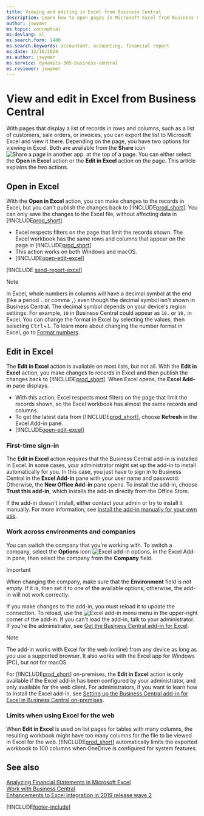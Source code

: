 ```yaml
---
title: Viewing and editing in Excel from Business Central
description: Learn how to open pages in Microsoft Excel from Business Central for better data analysis.
author: jswymer
ms.topic: conceptual
ms.devlang: al
ms.search.form: 1480
ms.search.keywords: accountant, accounting, financial report
ms.date: 12/16/2024
ms.author: jswymer
ms.service: dynamics-365-business-central
ms.reviewer: jswymer
---
```

# View and edit in Excel from Business Central

With pages that display a list of records in rows and columns, such as a list of customers, sale orders, or invoices, you can export the list to Microsoft Excel and view it there. Depending on the page, you have two options for viewing in Excel. Both are available from the **Share** icon ![Share a page in another app.](media/share-icon.png) at the top of a page. You can either select the **Open in Excel** action or the **Edit in Excel** action on the page. This article explains the two actions.

## Open in Excel

With the **Open in Excel** action, you can make changes to the records in Excel, but you can't publish the changes back to [!INCLUDE[prod_short](includes/prod_short.md)]. You can only save the changes to the Excel file, without affecting data in [!INCLUDE[prod_short](includes/prod_short.md)].

- Excel respects filters on the page that limit the records shown. The Excel workbook has the same rows and columns that appear on the page in [!INCLUDE[prod_short](includes/prod_short.md)].
- This action works on both Windows and macOS.
- [!INCLUDE[open-edit-excel](includes/open-and-edit-excel.md)]

<!-- 
> [!IMPORTANT]
> For [!INCLUDE[prod_short](includes/prod_short.md)] on-premises, the **Open in Excel** action is available by default. However, if you set up [!INCLUDE[prod_short](includes/prod_short.md)] on-premises for editing data in Excel, then the **Open in Excel** action is replaced by the **Edit in Excel** action.-->

[!INCLUDE [send-report-excel](includes/send-report-excel.md)] 

> [!NOTE]
> In Excel, whole numbers in columns will have a decimal symbol at the end (like a period `.` or comma `,`) even though the decimal symbol isn't shown in Business Central. The decimal symbol depends on your device's region settings. For example, `10` in Business Central could appear as `10.` or `10,` in Excel. You can change the format in Excel by selecting the values, then selecting <kbd>Ctrl</kbd>+<kbd>1</kbd>. To learn more about changing the number format in Excel, go to [Format numbers](https://support.microsoft.com/office/format-numbers-f27f865b-2dc5-4970-b289-5286be8b994a).

## Edit in Excel

The **Edit in Excel** action is available on most lists, but not all. With the **Edit in Excel** action, you make changes to records in Excel and then publish the changes back to [!INCLUDE[prod_short](includes/prod_short.md)]. When Excel opens, the **Excel Add-in** pane displays.

- With this action, Excel respects most filters on the page that limit the records shown, so the Excel workbook has almost the same records and columns.
- To get the latest data from [!INCLUDE[prod_short](includes/prod_short.md)], choose **Refresh** in the Excel Add-in pane.
- [!INCLUDE[open-edit-excel](includes/open-and-edit-excel.md)]

### First-time sign-in

The **Edit in Excel** action requires that the Business Central add-in is installed in Excel. In some cases, your administrator might set up the add-in to install automatically for you. In this case, you just have to sign in to Business Central in the **Excel Add-in** pane with your user name and password. Otherwise, the **New Office Add-in** pane opens. To install the add-in, choose **Trust this add-in**, which installs the add-in directly from the Office Store.

If the add-in doesn't install, either contact your admin or try to install it manually. For more information, see [Install the add-in manually for your own use](admin-deploy-excel-addin.md#install).

### Work across environments and companies

You can switch the company that you're working with. To switch a company, select the **Options** icon ![Excel add-in options.](media/cogwheel.png "Excel add-in options") in the Excel Add-in pane, then select the company from the **Company** field.  

> [!IMPORTANT]
> When changing the company, make sure that the **Environment** field is not empty. If it is, then set it to one of the available options; otherwise, the add-in will not work correctly.  

If you make changes to the add-in, you must reload it to update the connection. To reload, use the ![Excel add-in menu](media/excel-addin-menu.png "Excel add-in menu") menu in the upper-right corner of the add-in. If you can't load the add-in, talk to your administrator. If you're the administrator, see [Get the Business Central add-in for Excel](admin-deploy-excel-addin.md).

> [!NOTE]
> The add-in works with Excel for the web (online) from any device as long as you use a supported browser. It also works with the Excel app for Windows (PC), but not for macOS.
>
> For [!INCLUDE[prod_short](includes/prod_short.md)] on-premises, the **Edit in Excel** action is only available if the Excel add-in has been configured by your administrator, and only available for the web client. For administrators, if you want to learn how to install the Excel add-in, see [Setting up the Business Central add-in for Excel in Business Central on-premises](/dynamics365/business-central/dev-itpro/administration/configuring-excel-addin).

### Limits when using Excel for the web

When **Edit in Excel** is used on list pages for tables with many columns, the resulting workbook might have too many columns for the file to be viewed in Excel for the web. [!INCLUDE[prod_short](includes/prod_short.md)] automatically limits the exported workbook to 100 columns when OneDrive is configured for system features. 

<!--## See the differences between the options
<br><br>  

> [!Video https://go.microsoft.com/fwlink/?linkid=2086039]-->

## See also

[Analyzing Financial Statements in Microsoft Excel](finance-analyze-excel.md)  
[Work with Business Central](ui-work-product.md)  
[Enhancements to Excel integration in 2019 release wave 2](/dynamics365-release-plan/2019wave2/dynamics365-business-central/enhancements-excel-integration)  


[!INCLUDE[footer-include](includes/footer-banner.md)]
